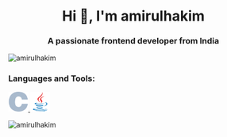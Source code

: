 <h1 align="center">Hi 👋, I'm amirulhakim</h1>
<h3 align="center">A passionate frontend developer from India</h3>

<p align="left"> <img src="https://komarev.com/ghpvc/?username=amirulhakim&label=Profile%20views&color=0e75b6&style=flat" alt="amirulhakim" /> </p>


<h3 align="left">Languages and Tools:</h3>
<p align="left"> <a href="https://www.cprogramming.com/" target="_blank"> <img src="https://raw.githubusercontent.com/devicons/devicon/master/icons/c/c-original.svg" alt="c" width="40" height="40"/> </a> <a href="https://www.java.com" target="_blank"> <img src="https://raw.githubusercontent.com/devicons/devicon/master/icons/java/java-original.svg" alt="java" width="40" height="40"/> </a> </p>

<p><img align="center" src="https://github-readme-stats.vercel.app/api/top-langs?username=amirulhakim&show_icons=true&locale=en&layout=compact" alt="amirulhakim" /></p>
